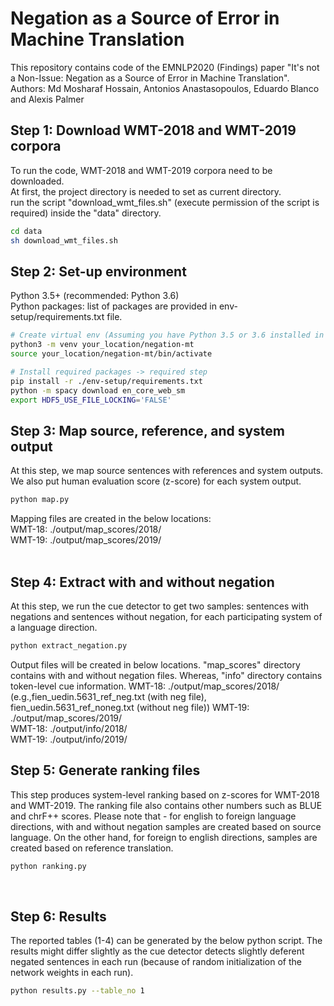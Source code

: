Negation as a Source of Error in Machine Translation
===================================================================
This repository contains code of the EMNLP2020 (Findings) paper "It's not a Non-Issue: Negation as a Source of Error in Machine Translation".  
Authors: Md Mosharaf Hossain, Antonios Anastasopoulos, Eduardo Blanco and Alexis Palmer  


## Step 1: Download WMT-2018 and WMT-2019 corpora 
To run the code, WMT-2018 and WMT-2019 corpora need to be downloaded.  
At first, the project directory is needed to set as current directory.   
run the script "download_wmt_files.sh" (execute permission of the script is required)  inside the "data" directory.
```bash
cd data
sh download_wmt_files.sh
```

## Step 2: Set-up environment
Python 3.5+ (recommended: Python 3.6)  
Python packages: list of packages are provided in env-setup/requirements.txt file.  

```bash
# Create virtual env (Assuming you have Python 3.5 or 3.6 installed in your machine) -> optional step
python3 -m venv your_location/negation-mt
source your_location/negation-mt/bin/activate

# Install required packages -> required step
pip install -r ./env-setup/requirements.txt
python -m spacy download en_core_web_sm
export HDF5_USE_FILE_LOCKING='FALSE'
```

## Step 3: Map source, reference, and system output 
At this step, we map source sentences with references and system outputs. We also put human evaluation score (z-score) for each system output.  
```bash
python map.py
```
Mapping files are created in the below locations:  
WMT-18: ./output/map_scores/2018/  
WMT-19: ./output/map_scores/2019/  
​

## Step 4: Extract with and without negation
At this step, we run the cue detector to get two samples: sentences with negations and sentences without negation, for each participating system of a language direction.  
```bash
python extract_negation.py
```
Output files will be created in below locations. "map_scores" directory contains with and without negation files. Whereas, "info" directory contains token-level cue information.
WMT-18: ./output/map_scores/2018/  (e.g.,fien_uedin.5631_ref_neg.txt (with neg file), fien_uedin.5631_ref_noneg.txt (without neg file))
WMT-19: ./output/map_scores/2019/  
WMT-18: ./output/info/2018/  
WMT-19: ./output/info/2019/  

## Step 5: Generate ranking files
This step produces system-level ranking based on z-scores for WMT-2018 and WMT-2019. The ranking file also contains other numbers such as BLUE and chrF++ scores.
Please note that - for english to foreign language directions, with and without negation samples are created based on source language.
On the other hand, for foreign to english directions, samples are created based on reference translation.
```bash
python ranking.py
```
​
## Step 6: Results
The reported tables (1-4) can be generated by the below python script. The results might differ slightly as the cue detector detects slightly
deferent negated sentences in each run (because of random initialization of the network weights in each run).  
```bash
python results.py --table_no 1
```


